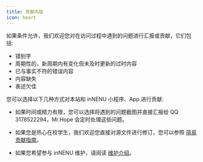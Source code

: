 ```yaml
---
title: 贡献内容
icon: heart
---
```


如果条件允许，我们欢迎您对在访问过程中遇到的问题进行汇报或贡献，它们包括:

- 错别字
- 周期性的，新周期内有变化但未及时更新的过时内容
- 已与事实不符的错误内容
- 内容缺失
- 表述欠佳

您可以选择以下几种方式对本站和 inNENU 小程序、App 进行贡献:

- 如果时间或精力有限，您可以选择将遇到的问题截图并直接汇报给 QQ 3178522294，Mr.Hope 会定时处理这些问题。

- 如果您是热心在校学生，我们欢迎您直接对源文件进行修订，您可以参照 [简易贡献指南](./simple.md)。

- 如果您希望参与 inNENU 维护，请阅读 [维护介绍](./maintainance/README.md)。
